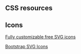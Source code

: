## CSS resources

## Icons

[Fully customizable free SVG icons](https://tablericons.com)

[Bootstrap SVG Icons](https://icons.getbootstrap.com/)
